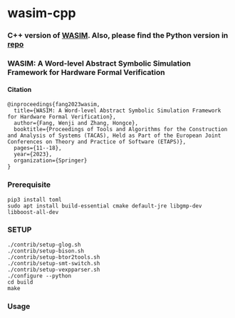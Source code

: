 # wasim-cpp

### C++ version of [WASIM](https://link.springer.com/chapter/10.1007/978-3-031-30820-8_2). Also, please find the Python version in [repo](https://github.com/fangwenji/tacas23-wasim)

### WASIM: A Word-level Abstract Symbolic Simulation Framework for Hardware Formal Verification

#### Citation
```
@inproceedings{fang2023wasim,
  title={WASIM: A Word-level Abstract Symbolic Simulation Framework for Hardware Formal Verification},
  author={Fang, Wenji and Zhang, Hongce},
  booktitle={Proceedings of Tools and Algorithms for the Construction and Analysis of Systems (TACAS), Held as Part of the European Joint Conferences on Theory and Practice of Software (ETAPS)},
  pages={11--18},
  year={2023},
  organization={Springer}
}
```


### Prerequisite

    pip3 install toml
    sudo apt install build-essential cmake default-jre libgmp-dev libboost-all-dev

### SETUP

    ./contrib/setup-glog.sh
    ./contrib/setup-bison.sh
    ./contrib/setup-btor2tools.sh
    ./contrib/setup-smt-switch.sh
    ./contrib/setup-vexpparser.sh
    ./configure --python
    cd build
    make
    
### Usage

